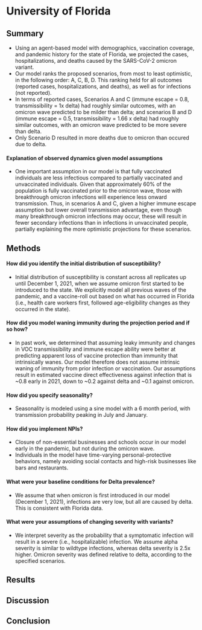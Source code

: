 # University of Florida

## Summary

 - Using an agent-based model with demographics, vaccination coverage, and pandemic history for the state of Florida, we projected the cases, hospitalizations, and deaths caused by the SARS-CoV-2 omicron variant. 
 - Our model ranks the proposed scenarios, from most to least optimistic, in the following order: A, C, B, D.  This ranking held for all outcomes (reported cases, hospitalizations, and deaths), as well as for infections (not reported).
 - In terms of reported cases, Scenarios A and C (immune escape = 0.8, transmissibility = 1x delta) had roughly similar outcomes, with an omicron wave predicted to be milder than delta; and scenarios B and D (immune escape = 0.5, transmissibility = 1.66 x delta) had roughly similar outcomes, with an omicron wave predicted to be more severe than delta.
 - Only Scenario D resulted in more deaths due to omicron than occured due to delta.

#### Explanation of observed dynamics given model assumptions
 - One important assumption in our model is that fully vaccinated individuals are less infectious compared to partially vaccinated and unvaccinated individuals. Given that approximately 60% of the population is fully vaccinated prior to the omicron wave, those with breakthrough omicron infections will experience less onward transmission. Thus, in scenarios A and C, given a higher immune escape assumption but lower overall transmission advantage, even though many breakthrough omicron infections may occur, these will result in fewer secondary infections than in infections in unvaccinated people, partially explaining the more optimistic projections for these scenarios.

## Methods

#### How did you identify the initial distribution of susceptibility?
 - Initial distribution of susceptibility is constant across all replicates up until December 1, 2021, when we assume omicron first started to be introduced to the state.  We explicitly model all previous waves of the pandemic, and a vaccine-roll out based on what has occurred in Florida (i.e., health care workers first, followed age-eligibility changes as they occurred in the state).

#### How did you model waning immunity during the projection period and if so how?
 - In past work, we determined that assuming leaky immunity and changes in VOC transmissibility and immune escape ability were better at predicting apparent loss of vaccine protection than immunity that intrinsically wanes.  Our model therefore does not assume intrinsic waning of immunity from prior infection or vaccination.  Our assumptions result in estimated vaccine direct effectiveness against infection that is ~0.8 early in 2021, down to ~0.2 against delta and ~0.1 against omicron.  

#### How did you specify seasonality?
 - Seasonality is modeled using a sine model with a 6 month period, with transmission probability peaking in July and January.

#### How did you implement NPIs?
 - Closure of non-essential businesses and schools occur in our model early in the pandemic, but not during the omicron wave.
 - Individuals in the model have time-varying personal-protective behaviors, namely avoiding social contacts and high-risk businesses like bars and restaurants.

#### What were your baseline conditions for Delta prevalence?
 - We assume that when omicron is first introduced in our model (December 1, 2021), infections are very low, but all are caused by delta.  This is consistent with Florida data.

#### What were your assumptions of changing severity with variants?
 - We interpret severity as the probability that a symptomatic infection will result in a severe (i.e., hospitalizable) infection.  We assume alpha severity is similar to wildtype infections, whereas delta severity is 2.5x higher.  Omicron severity was defined relative to delta, according to the specified scenarios.

## Results

## Discussion

## Conclusion

